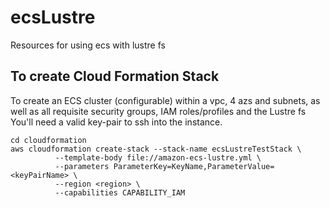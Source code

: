 # ecsLustre
Resources for using ecs with lustre fs

## To create Cloud Formation Stack
To create an ECS cluster (configurable) within a vpc, 4 azs and subnets, as well
as all requisite security groups, IAM roles/profiles and the Lustre fs
You'll need a valid key-pair to ssh into the instance.

```
cd cloudformation
aws cloudformation create-stack --stack-name ecsLustreTestStack \
          --template-body file://amazon-ecs-lustre.yml \
          --parameters ParameterKey=KeyName,ParameterValue=<keyPairName> \
          --region <region> \
          --capabilities CAPABILITY_IAM
```
